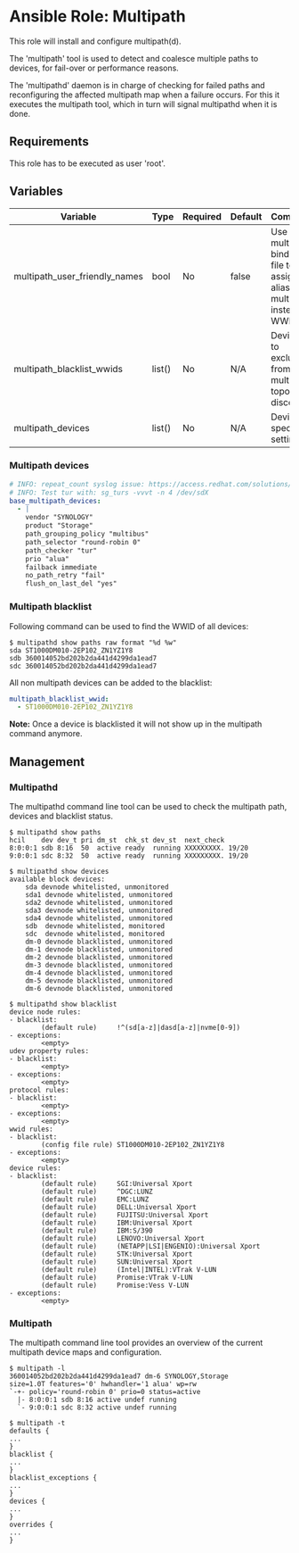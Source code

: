 # Ansible Role: Multipath

This role will install and configure multipath(d).

The 'multipath' tool is used to detect and coalesce multiple paths to devices, for fail-over or performance reasons.

The 'multipathd' daemon is in charge of checking for failed paths and reconfiguring the affected multipath map 
when a failure occurs. For this it executes the multipath tool, which in turn will signal multipathd when it is done.   

## Requirements

This role has to be executed as user 'root'.

## Variables

| Variable                      | Type   | Required | Default | Comment                                                                       |
|-------------------------------|--------|----------|---------|-------------------------------------------------------------------------------|
| multipath_user_friendly_names | bool   | No       | false   | Use the multipath bindings file to assign alias to multipath instead of WWID  |
| multipath_blacklist_wwids     | list() | No       | N/A     | Devices to exclude from multipath topology discovery                          |
| multipath_devices             | list() | No       | N/A     | Device-specifc settings                                                       |

### Multipath devices

```yaml
# INFO: repeat_count syslog issue: https://access.redhat.com/solutions/3484411
# INFO: Test tur with: sg_turs -vvvt -n 4 /dev/sdX
base_multipath_devices:
  - |
    vendor "SYNOLOGY"
    product "Storage"
    path_grouping_policy "multibus"
    path_selector "round-robin 0"
    path_checker "tur"
    prio "alua"
    failback immediate
    no_path_retry "fail"
    flush_on_last_del "yes"
```

### Multipath blacklist

Following command can be used to find the WWID of all devices:

```shell
$ multipathd show paths raw format "%d %w"
sda ST1000DM010-2EP102_ZN1YZ1Y8
sdb 360014052bd202b2da441d4299da1ead7
sdc 360014052bd202b2da441d4299da1ead7
```

All non multipath devices can be added to the blacklist:

```yaml
multipath_blacklist_wwid:
  - ST1000DM010-2EP102_ZN1YZ1Y8
```

**Note:** Once a device is blacklisted it will not show up in the multipath command anymore.

## Management

### Multipathd

The multipathd command line tool can be used to check the multipath path, devices and blacklist status.

```shell
$ multipathd show paths
hcil    dev dev_t pri dm_st  chk_st dev_st  next_check      
8:0:0:1 sdb 8:16  50  active ready  running XXXXXXXXX. 19/20
9:0:0:1 sdc 8:32  50  active ready  running XXXXXXXXX. 19/20
```

```shell
$ multipathd show devices
available block devices:
    sda devnode whitelisted, unmonitored
    sda1 devnode whitelisted, unmonitored
    sda2 devnode whitelisted, unmonitored
    sda3 devnode whitelisted, unmonitored
    sda4 devnode whitelisted, unmonitored
    sdb  devnode whitelisted, monitored
    sdc  devnode whitelisted, monitored
    dm-0 devnode blacklisted, unmonitored
    dm-1 devnode blacklisted, unmonitored
    dm-2 devnode blacklisted, unmonitored
    dm-3 devnode blacklisted, unmonitored
    dm-4 devnode blacklisted, unmonitored
    dm-5 devnode blacklisted, unmonitored
    dm-6 devnode blacklisted, unmonitored
```

```shell
$ multipathd show blacklist
device node rules:
- blacklist:
        (default rule)     !^(sd[a-z]|dasd[a-z]|nvme[0-9])
- exceptions:
        <empty>
udev property rules:
- blacklist:
        <empty>
- exceptions:
        <empty>
protocol rules:
- blacklist:
        <empty>
- exceptions:
        <empty>
wwid rules:
- blacklist:
        (config file rule) ST1000DM010-2EP102_ZN1YZ1Y8
- exceptions:
        <empty>
device rules:
- blacklist:
        (default rule)     SGI:Universal Xport
        (default rule)     ^DGC:LUNZ
        (default rule)     EMC:LUNZ
        (default rule)     DELL:Universal Xport
        (default rule)     FUJITSU:Universal Xport
        (default rule)     IBM:Universal Xport
        (default rule)     IBM:S/390
        (default rule)     LENOVO:Universal Xport
        (default rule)     (NETAPP|LSI|ENGENIO):Universal Xport
        (default rule)     STK:Universal Xport
        (default rule)     SUN:Universal Xport
        (default rule)     (Intel|INTEL):VTrak V-LUN
        (default rule)     Promise:VTrak V-LUN
        (default rule)     Promise:Vess V-LUN
- exceptions:
        <empty>
```

### Multipath

The multipath command line tool provides an overview of the current multipath device maps and configuration.

```shell
$ multipath -l
360014052bd202b2da441d4299da1ead7 dm-6 SYNOLOGY,Storage
size=1.0T features='0' hwhandler='1 alua' wp=rw
`-+- policy='round-robin 0' prio=0 status=active
  |- 8:0:0:1 sdb 8:16 active undef running
  `- 9:0:0:1 sdc 8:32 active undef running
```

```shell
$ multipath -t
defaults {
...
}
blacklist {
...
}
blacklist_exceptions {
...
}
devices {
...
}
overrides {
...
}
```
